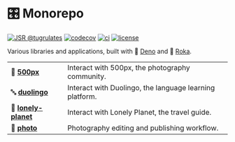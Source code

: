 # 🎛️ Monorepo

[![JSR @tugrulates](https://jsr.io/badges/@tugrulates)](https://jsr.io/@tugrulates)
[![codecov](https://codecov.io/gh/tugrulates/repo/branch/main/graph/badge.svg)](https://codecov.io/gh/tugrulates/repo)
[![ci](https://github.com/tugrulates/repo/actions/workflows/ci.yml/badge.svg)](https://github.com/tugrulates/repo/actions/workflows/ci.yml)
[![license](https://img.shields.io/badge/License-MIT-blue.svg)](https://github.com/tugrulates/repo/blob/main/LICENSE)

Various libraries and applications, built with 🦕
[Deno](https://github.com/denoland/deno) and 🌱
[Roka](https://github.com/withroka/roka).

|                                                          |                                                         |
| -------------------------------------------------------- | ------------------------------------------------------- |
| 📸 [**500px**](https://jsr.io/@tugrulates/500px)         | Interact with 500px, the photography community.         |
| 🔤 [**duolingo**](https://jsr.io/@tugrulates/500px)      | Interact with Duolingo, the language learning platform. |
| 🧳 [**lonely-planet**](https://jsr.io/@tugrulates/500px) | Interact with Lonely Planet, the travel guide.          |
| 📸 [**photo**](https://jsr.io/@tugrulates/500px)         | Photography editing and publishing workflow.            |
